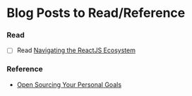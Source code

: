 # Blog Posts to Read/Reference

### Read
- [ ] Read [Navigating the ReactJS Ecosystem](https://www.toptal.com/react/navigating-the-react-ecosystem)

### Reference
- [Open Sourcing Your Personal Goals](http://una.github.io/personal-goals-guide/)